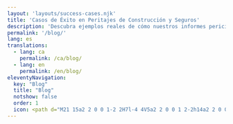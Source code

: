 ```yaml
---
layout: 'layouts/success-cases.njk'
title: 'Casos de Éxito en Peritajes de Construcción y Seguros'
description: 'Descubra ejemplos reales de cómo nuestros informes periciales han resuelto conflictos y fundamentado reclamaciones en Barcelona.'
permalink: '/blog/'
lang: es
translations:
  - lang: ca
    permalink: /ca/blog/
  - lang: en
    permalink: /en/blog/
eleventyNavigation:
  key: "Blog"
  title: "Blog"
  notshow: false
  order: 1
  icon: <path d="M21 15a2 2 0 0 1-2 2H7l-4 4V5a2 2 0 0 1 2-2h14a2 2 0 0 1 2 2z"/>
---
```

